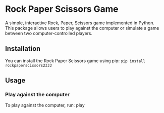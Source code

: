# Rock Paper Scissors Game

A simple, interactive Rock, Paper, Scissors game implemented in Python. This package allows users to play against the computer or simulate a game between two computer-controlled players.

## Installation

You can install the Rock Paper Scissors game using pip:
```pip install rockpaperscissors2333```

## Usage

### Play against the computer
To play against the computer, run: play


